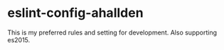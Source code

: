 # eslint-config-ahallden

This is my preferred rules and setting for development. Also supporting es2015.
